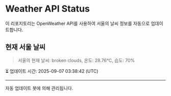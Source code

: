 
# Weather API Status

이 리포지토리는 OpenWeather API를 사용하여 서울의 날씨 정보를 자동으로 업데이트합니다.

## 현재 서울 날씨
> 서울의 현재 날씨: broken clouds, 온도: 28.76°C, 습도: 70%

⏳ 업데이트 시간: 2025-09-07 03:38:42 (UTC)

---
자동 업데이트 봇에 의해 관리됩니다.
